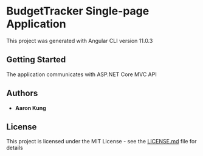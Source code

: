 # BudgetTracker Single-page Application

This project was generated with Angular CLI version 11.0.3

## Getting Started

The application communicates with ASP.NET Core MVC API 

## Authors

* **Aaron Kung** 


## License

This project is licensed under the MIT License - see the [LICENSE.md](LICENSE.md) file for details

